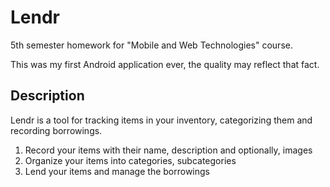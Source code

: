 # Lendr

5th semester homework for "Mobile and Web Technologies" course. 

This was my first Android application ever, the quality may reflect that fact.

## Description
Lendr is a tool for tracking items in your inventory, categorizing them and recording borrowings.
1. Record your items with their name, description and optionally, images
2. Organize your items into categories, subcategories
3. Lend your items and manage the borrowings
